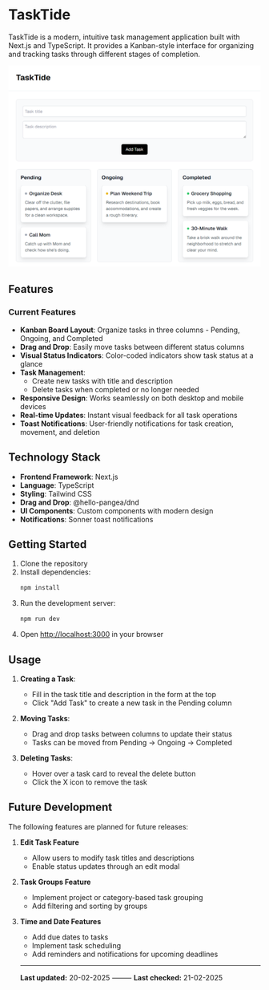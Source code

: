# TaskTide

TaskTide is a modern, intuitive task management application built with Next.js and TypeScript. It provides a Kanban-style interface for organizing and tracking tasks through different stages of completion.

![1739991629005](image/README/1739991629005.png)

## Features

### Current Features

- **Kanban Board Layout**: Organize tasks in three columns - Pending, Ongoing, and Completed
- **Drag and Drop**: Easily move tasks between different status columns
- **Visual Status Indicators**: Color-coded indicators show task status at a glance
- **Task Management**:
  - Create new tasks with title and description
  - Delete tasks when completed or no longer needed
- **Responsive Design**: Works seamlessly on both desktop and mobile devices
- **Real-time Updates**: Instant visual feedback for all task operations
- **Toast Notifications**: User-friendly notifications for task creation, movement, and deletion

## Technology Stack

- **Frontend Framework**: Next.js
- **Language**: TypeScript
- **Styling**: Tailwind CSS
- **Drag and Drop**: @hello-pangea/dnd
- **UI Components**: Custom components with modern design
- **Notifications**: Sonner toast notifications

## Getting Started

1. Clone the repository
2. Install dependencies:
   ```bash
   npm install
   ```
3. Run the development server:
   ```bash
   npm run dev
   ```
4. Open [http://localhost:3000](http://localhost:3000) in your browser

## Usage

1. **Creating a Task**:

   - Fill in the task title and description in the form at the top
   - Click "Add Task" to create a new task in the Pending column

2. **Moving Tasks**:

   - Drag and drop tasks between columns to update their status
   - Tasks can be moved from Pending → Ongoing → Completed

3. **Deleting Tasks**:

   - Hover over a task card to reveal the delete button
   - Click the X icon to remove the task

## Future Development

The following features are planned for future releases:

1. **Edit Task Feature**

   - Allow users to modify task titles and descriptions
   - Enable status updates through an edit modal

2. **Task Groups Feature**

   - Implement project or category-based task grouping
   - Add filtering and sorting by groups

3. **Time and Date Features**

   - Add due dates to tasks
   - Implement task scheduling
   - Add reminders and notifications for upcoming deadlines

   ***

   **Last updated:** 20-02-2025 ⸻ **Last checked:** 21-02-2025
